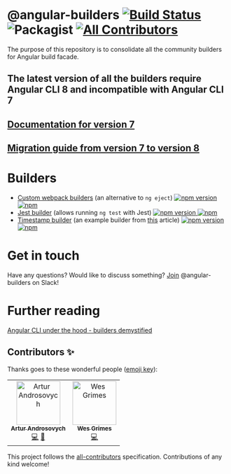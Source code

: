 # @angular-builders [![Build Status](https://travis-ci.org/just-jeb/angular-builders.svg?branch=master)](https://travis-ci.org/just-jeb/angular-builders) ![Packagist](https://img.shields.io/packagist/l/doctrine/orm.svg) [![All Contributors](https://img.shields.io/badge/all_contributors-2-orange.svg?style=flat-square)](#contributors)  


The purpose of this repository is to consolidate all the community builders for Angular build facade.

## The latest version of all the builders require Angular CLI 8 and incompatible with Angular CLI 7
## [Documentation for version  7](https://github.com/meltedspark/angular-builders/tree/7.x.x)
## [Migration guide from version 7 to version 8](./MIGRATION.MD)

# Builders

 - [Custom webpack builders](./packages/custom-webpack) (an alternative to `ng eject`)  [![npm version](https://img.shields.io/npm/v/@angular-builders/custom-webpack.svg) <!-- ![npm (tag)](https://img.shields.io/npm/v/@angular-builders/custom-webpack/next.svg)--> ![npm](https://img.shields.io/npm/dm/@angular-builders/custom-webpack.svg)](https://www.npmjs.com/package/@angular-builders/custom-webpack)
 - [Jest builder](./packages/jest) (allows running `ng test` with Jest) [![npm version](https://img.shields.io/npm/v/@angular-builders/jest.svg) ![npm](https://img.shields.io/npm/dm/@angular-builders/jest.svg)](https://www.npmjs.com/package/@angular-builders/jest)
 - [Timestamp builder](./packages/timestamp) (an example builder from [this](https://medium.com/@justjeb/angular-cli-6-under-the-hood-builders-demystified-f0690ebcf01) article) [![npm version](https://img.shields.io/npm/v/@angular-builders/timestamp.svg) ![npm](https://img.shields.io/npm/dm/@angular-builders/timestamp.svg)](https://www.npmjs.com/package/@angular-builders/timestamp)

# Get in touch
Have any questions? Would like to discuss something? 
[Join](https://join.slack.com/t/angular-builders/shared_invite/enQtNTk5MDE1Nzg2ODM3LTkzMzI5ODQwYzRkOGZhZDJkNWI3OGJjNTM4YzNlY2MxZGU0ZjQ3NzVjZGEzNzYzNDFlOWM2YmQwZGQ3NzlkOWY) @angular-builders on Slack!

# Further reading
[Angular CLI under the hood - builders demystified](https://blog.angularindepth.com/angular-cli-under-the-hood-builders-demystified-v2-e73ee0f2d811)

## Contributors ✨

Thanks goes to these wonderful people ([emoji key](https://allcontributors.org/docs/en/emoji-key)):

<!-- ALL-CONTRIBUTORS-LIST:START - Do not remove or modify this section -->
<!-- prettier-ignore -->
<table>
  <tr>
    <td align="center"><a href="https://medium.com/@overthesanity"><img src="https://avatars1.githubusercontent.com/u/7337691?v=4" width="100px;" alt="Artur Androsovych"/><br /><sub><b>Artur Androsovych</b></sub></a><br /><a href="https://github.com/just-jeb/angular-builders/commits?author=arturovt" title="Code">💻</a> <a href="#question-arturovt" title="Answering Questions">💬</a></td>
    <td align="center"><a href="https://wesleygrimes.com"><img src="https://avatars0.githubusercontent.com/u/324308?v=4" width="100px;" alt="Wes Grimes"/><br /><sub><b>Wes Grimes</b></sub></a><br /><a href="https://github.com/just-jeb/angular-builders/commits?author=wesleygrimes" title="Code">💻</a></td>
  </tr>
</table>

<!-- ALL-CONTRIBUTORS-LIST:END -->

This project follows the [all-contributors](https://github.com/all-contributors/all-contributors) specification. Contributions of any kind welcome!
